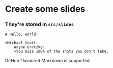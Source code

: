 # Create some slides

### They're stored in `src/slides`

```
# Hello, world!

>Michael Scott:
    Wayne Gretzky:
    >You miss 100% of the shots you don't take.
```

GitHub-flavoured Markdown is supported.